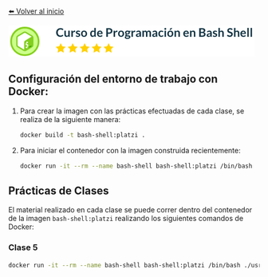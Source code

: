 [:arrow_left: Volver al inicio](../README.md)

![Fundamentos de Bases de Datos](../images/Programacion-en-Bash-Shell.png)
## Configuración del entorno de trabajo con Docker:
1. Para crear la imagen con las prácticas efectuadas de cada clase, se realiza de la siguiente manera:
    ```bash
    docker build -t bash-shell:platzi .
    ```
1. Para iniciar el contenedor con la imagen construida recientemente:
    ```bash
    docker run -it --rm --name bash-shell bash-shell:platzi /bin/bash
    ```
## Prácticas de Clases
El material realizado en cada clase se puede correr dentro del contenedor de la imagen `bash-shell:platzi` realizando los siguientes comandos de Docker:
### Clase 5
```bash
docker run -it --rm --name bash-shell bash-shell:platzi /bin/bash ./usr/local/courses/shell/1_utility_postgres.sh
```